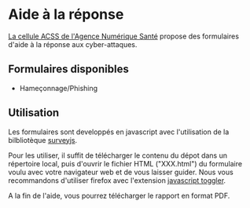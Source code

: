 # Aide à la réponse

[La cellule ACSS de l'Agence Numérique Santé](https://cyberveille-sante.gouv.fr/) propose des formulaires d'aide à la réponse aux cyber-attaques.

## Formulaires disponibles

  - Hameçonnage/Phishing

## Utilisation

Les formulaires sont developpés en javascript avec l'utilisation de la bilbliotèque [surveyjs](https://surveyjs.io/).

Pour les utiliser, il suffit de télécharger le contenu du dépot dans un répertoire local, puis d'ouvrir le fichier HTML ("XXX.html") du formulaire voulu avec votre navigateur web et de vous laisser guider.
Nous vous recommandons d'utiliser firefox avec l'extension [javascript toggler](https://addons.mozilla.org/fr/firefox/addon/javascript-toggler/).

A la fin de l'aide, vous pourrez télécharger le rapport en format PDF.

